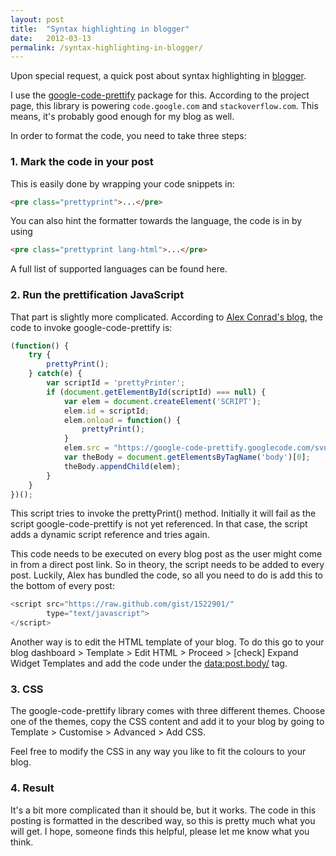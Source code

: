 ```yaml
---
layout: post
title:  "Syntax highlighting in blogger"
date:   2012-03-13
permalink: /syntax-highlighting-in-blogger/
---
```

Upon special request, a quick post about syntax highlighting in [blogger](http://www.blogger.com/).

I use the [google-code-prettify](http://code.google.com/p/google-code-prettify/) package for this. 
According to the project page, this library is powering `code.google.com` and `stackoverflow.com`. This means, it's 
probably good enough for my blog as well.

In order to format the code, you need to take three steps:

### 1. Mark the code in your post

This is easily done by wrapping your code snippets in:
```html
<pre class="prettyprint">...</pre>
```
You can also hint the formatter towards the language, the code is in by using
```html
<pre class="prettyprint lang-html">...</pre>
```
A full list of supported languages can be found here.

### 2. Run the prettification JavaScript

That part is slightly more complicated. 
According to [Alex Conrad's blog](http://www.alexconrad.org/2011/12/highlight-code-with-bloggers-dynamic.html), the 
code to invoke google-code-prettify is:
```javascript
(function() {
    try {
        prettyPrint();
    } catch(e) {
        var scriptId = 'prettyPrinter';
        if (document.getElementById(scriptId) === null) {
            var elem = document.createElement('SCRIPT');
            elem.id = scriptId;
            elem.onload = function() {
                prettyPrint();
            }
            elem.src = "https://google-code-prettify.googlecode.com/svn/trunk/src/prettify.js";
            var theBody = document.getElementsByTagName('body')[0];
            theBody.appendChild(elem);
        }
    }
})();
```
This script tries to invoke the prettyPrint() method. Initially it will fail as the script google-code-prettify is not yet referenced. In that case, the script adds a dynamic script reference and tries again.

This code needs to be executed on every blog post as the user might come in from a direct post link. So in theory, the script needs to be added to every post. Luckily, Alex has bundled the code, so all you need to do is add this to the bottom of every post:
```javascript
<script src="https://raw.github.com/gist/1522901/" 
        type="text/javascript">
</script>
```
Another way is to edit the HTML template of your blog. To do this go to your blog dashboard > Template > Edit HTML > Proceed > [check] Expand Widget Templates and add the code under the <data:post.body/> tag.

### 3. CSS
The google-code-prettify library comes with three different themes. Choose one of the themes, copy the CSS content and add it to your blog by going to Template > Customise > Advanced > Add CSS.

Feel free to modify the CSS in any way you like to fit the colours to your blog.

### 4. Result
It's a bit more complicated than it should be, but it works. The code in this posting is formatted in the described way, so this is pretty much what you will get. I hope, someone finds this helpful, please let me know what you think.
